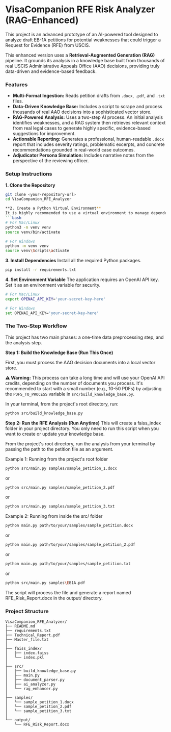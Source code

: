# VisaCompanion RFE Risk Analyzer (RAG-Enhanced)

This project is an advanced prototype of an AI-powered tool designed to analyze draft EB-1A petitions for potential weaknesses that could trigger a Request for Evidence (RFE) from USCIS.

This enhanced version uses a **Retrieval-Augmented Generation (RAG)** pipeline. It grounds its analysis in a knowledge base built from thousands of real USCIS Administrative Appeals Office (AAO) decisions, providing truly data-driven and evidence-based feedback.

### Features

-   **Multi-Format Ingestion:** Reads petition drafts from `.docx`, `.pdf`, and `.txt` files.
-   **Data-Driven Knowledge Base:** Includes a script to scrape and process thousands of real AAO decisions into a sophisticated vector store.
-   **RAG-Powered Analysis:** Uses a two-step AI process. An initial analysis identifies weaknesses, and a RAG system then retrieves relevant context from real legal cases to generate highly specific, evidence-based suggestions for improvement.
-   **Actionable Reporting:** Generates a professional, human-readable `.docx` report that includes severity ratings, problematic excerpts, and concrete recommendations grounded in real-world case outcomes.
-   **Adjudicator Persona Simulation:** Includes narrative notes from the perspective of the reviewing officer.

### Setup Instructions

**1. Clone the Repository**
```bash
git clone <your-repository-url>
cd VisaCompanion_RFE_Analyzer

**2. Create a Python Virtual Environment**
It is highly recommended to use a virtual environment to manage dependencies.
```bash
# For Mac/Linux
python3 -m venv venv
source venv/bin/activate

# For Windows
python -m venv venv
source venv\Scripts\activate
```

**3. Install Dependencies**
Install all the required Python packages.
```bash
pip install -r requirements.txt
```

**4. Set Environment Variable**
The application requires an OpenAI API key. Set it as an environment variable for security.
```bash
# For Mac/Linux
export OPENAI_API_KEY='your-secret-key-here'

# For Windows
set OPENAI_API_KEY='your-secret-key-here'
```

### The Two-Step Workflow

This project has two main phases: a one-time data preprocessing step, and the analysis step.

**Step 1: Build the Knowledge Base (Run This Once)**

First, you must process the AAO decision documents into a local vector store.

**⚠️ Warning:** This process can take a long time and will use your OpenAI API credits, depending on the number of documents you process. It's recommended to start with a small number (e.g., 10-50 PDFs) by adjusting the `PDFS_TO_PROCESS` variable in `src/build_knowledge_base.py`.

In your terminal, from the project's root directory, run:
```bash
python src/build_knowledge_base.py
```

**Step 2: Run the RFE Analysis (Run Anytime)**
This will create a faiss_index folder in your project directory. You only need to run this script when you want to create or update your knowledge base.

From the project's root directory, run the analysis from your terminal by passing the path to the petition file as an argument.

Example 1: Running from the project's root folder
```bash
python src/main.py samples/sample_petition_1.docx
```
or
```bash
python src/main.py samples/sample_petition_2.pdf
```
or
```bash
python src/main.py samples/sample_petition_3.txt
```
Example 2: Running from inside the src/ folder
```bash
python main.py path/to/your/samples/sample_petition.docx
```
or
```bash
python main.py path/to/your/samples/sample_petition_2.pdf
```
or
```bash
python main.py path/to/your/samples/sample_petition.txt
```
or
```bash
python src/main.py samples\EB1A.pdf  
```

The script will process the file and generate a report named RFE_Risk_Report.docx in the output/ directory.

### Project Structure

```
VisaCompanion_RFE_Analyzer/
├── README.md
├── requirements.txt
├── Technical_Report.pdf
├── Master_file.txt
│
├── faiss_index/
│   ├── index.faiss
│   └── index.pkl
│
├── src/
│   ├── build_knowledge_base.py
│   ├── main.py
│   ├── document_parser.py
│   ├── ai_analyzer.py
│   └── rag_enhancer.py
│
├── samples/
│   └── sample_petition_1.docx
│   └── sample_petition_2.pdf
│   └── sample_petition_3.txt
│
└── output/
    └── RFE_Risk_Report.docx
```